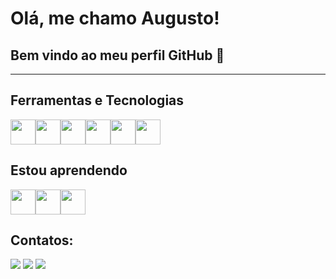# Olá, me chamo Augusto! 
## Bem vindo ao meu perfil GitHub 👋


-------

## Ferramentas e Tecnologias

<img src="https://cdn.jsdelivr.net/gh/devicons/devicon/icons/html5/html5-plain-wordmark.svg" width="40" height="40"/><img src="https://cdn.jsdelivr.net/gh/devicons/devicon/icons/css3/css3-plain-wordmark.svg" width="40" height="40" /><img src="https://cdn.jsdelivr.net/gh/devicons/devicon/icons/git/git-original.svg" width="40" height="40"/><img src="https://cdn.jsdelivr.net/gh/devicons/devicon/icons/typescript/typescript-original.svg" width="40" height="40"/><img src="https://cdn.jsdelivr.net/gh/devicons/devicon/icons/python/python-original.svg" width="40" height="40"/><img src="https://cdn.jsdelivr.net/gh/devicons/devicon/icons/react/react-original-wordmark.svg" width="40" height="40"/>
          
         
## Estou aprendendo

<img src="https://cdn.jsdelivr.net/gh/devicons/devicon/icons/solidity/solidity-original.svg" width="40" height="40"/><img src="https://cdn.jsdelivr.net/gh/devicons/devicon/icons/csharp/csharp-plain.svg" width="40" height="40"/><img src="https://cdn.jsdelivr.net/gh/devicons/devicon/icons/postgresql/postgresql-plain-wordmark.svg" width="40" height="40"/>         


## Contatos:

<div>
<a href="https://www.instagram.com/augustoalbertoni/" target="_blank"><img src="https://img.shields.io/badge/-Instagram-%23E4405F?style=for-the-badge&logo=instagram&logoColor=white" target="_blank"></a>
<a href = "mailto:viniau1214@gmail.com"><img src="https://img.shields.io/badge/Gmail-D14836?style=for-the-badge&logo=gmail&logoColor=white" target="_blank"></a>
<a href="https://www.linkedin.com/in/augusto-laursen-745a69160/" target="_blank"><img src="https://img.shields.io/badge/-LinkedIn-%230077B5?style=for-the-badge&logo=linkedin&logoColor=white" target="_blank"></a>   
</div>

